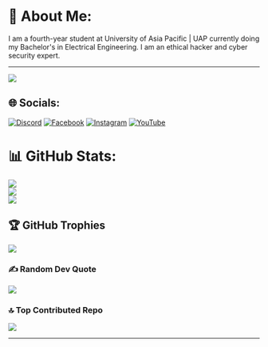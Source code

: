 # 💫 About Me:
 I am a fourth-year student at University of Asia Pacific | UAP currently doing my Bachelor's in Electrical Engineering. I am an ethical hacker and cyber security expert.

---
[![](https://visitcount.itsvg.in/api?id=MDJAKYTAJWAR&icon=4&color=8)](https://visitcount.itsvg.in)

## 🌐 Socials:
[![Discord](https://img.shields.io/badge/Discord-%237289DA.svg?logo=discord&logoColor=white)](https://discord.gg/HqfneSPT) [![Facebook](https://img.shields.io/badge/Facebook-%231877F2.svg?logo=Facebook&logoColor=white)](https://www.facebook.com/jakytajwarjtultraa1/) [![Instagram](https://img.shields.io/badge/Instagram-%23E4405F.svg?logo=Instagram&logoColor=white)](https://instagram.com/https://www.instagram.com/akash_khanx/)  [![YouTube](https://img.shields.io/badge/YouTube-%23FF0000.svg?logo=YouTube&logoColor=white)](https://www.youtube.com/@jt_ultra7330) 
# 📊 GitHub Stats:
![](https://github-readme-stats.vercel.app/api?username=MDJAKYTAJWAR&theme=chartreuse-dark&hide_border=true&include_all_commits=true&count_private=true)<br/>
![](https://github-readme-streak-stats.herokuapp.com/?user=MDJAKYTAJWAR&theme=chartreuse-dark&hide_border=true)<br/>
![](https://github-readme-stats.vercel.app/api/top-langs/?username=MDJAKYTAJWAR&theme=chartreuse-dark&hide_border=true&include_all_commits=true&count_private=true&layout=compact)

## 🏆 GitHub Trophies
![](https://github-profile-trophy.vercel.app/?username=MDJAKYTAJWAR&theme=radical&no-frame=false&no-bg=true&margin-w=4)

### ✍️ Random Dev Quote
![](https://quotes-github-readme.vercel.app/api?type=horizontal&theme=gruvbox)

### 🔝 Top Contributed Repo
![](https://github-contributor-stats.vercel.app/api?username=MDJAKYTAJWAR&limit=5&theme=dark&combine_all_yearly_contributions=true)

---

<!-- Proudly created with GPRM ( https://gprm.itsvg.in ) -->
